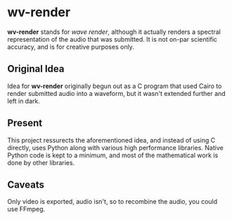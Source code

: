 # wv-render

**wv-render** stands for *wave render*, although it actually renders a spectral representation of the audio that was submitted. It is not on-par scientific accuracy, and is for creative purposes only.

## Original Idea

Idea for **wv-render** originally begun out as a C program that used Cairo to render submitted audio into a waveform, but it wasn't extended further and left in dark.

## Present
This project ressurects the aforementioned idea, and instead of using C directly, uses Python along with various high performance libraries. Native Python code is kept to a minimum, and most of the mathematical work is done by other libraries.

## Caveats
Only video is exported, audio isn't, so to recombine the audio, you could use FFmpeg. 
